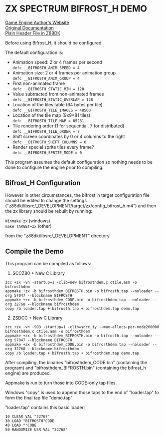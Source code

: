 # ZX SPECTRUM BIFROST_H DEMO
[Game Engine Author's Website](https://www.ime.usp.br/~einar/bifrost/)  
[Original Documentation](https://github.com/z88dk/z88dk/tree/master/libsrc/_DEVELOPMENT/arch/zx/bifrost_h)  
[Plain Header File in Z88DK](https://github.com/z88dk/z88dk/blob/master/include/_DEVELOPMENT/clang/arch/zx/bifrost_h.h)

Before using Bifrost_H, it should be configured.

The default configuration is:

 * Animation speed: 2 or 4 frames per second  
   `defc __BIFROSTH_ANIM_SPEED = 4`
 * Animation size: 2 or 4 frames per animation group  
   `defc __BIFROSTH_ANIM_GROUP = 4`
 * First non-animated frame  
   `defc __BIFROSTH_STATIC_MIN = 128`
 * Value subtracted from non-animated frames  
   `defc __BIFROSTH_STATIC_OVERLAP = 128`
 * Location of the tiles table (64 bytes per tile)  
   `defc __BIFROSTH_TILE_IMAGES = 48500`
 * Location of the tile map (9x9=81 tiles)  
   `defc __BIFROSTH_TILE_MAP = 65281`
 * Tile rendering order (1 for sequential, 7 for distributed)  
   `defc __BIFROSTH_TILE_ORDER = 7`
 * Shift screen coordinates by 0 or 4 columns to the right  
   `defc __BIFROSTH_SHIFT_COLUMNS = 0`
 * Render special sprite tiles every frame?  
   `defc __BIFROSTH_SPRITE_MODE = 0`

This program assumes the default configuration so nothing needs to be done to configure the engine prior to compiling.

## Bifrost_H Configuration

However in other circumstances, the bifrost_h target configuration file should be edited to change the settings
("z88dk/libsrc/_DEVELOPMENT/target/zx/config_bifrost_h.m4") and then the zx library should be rebuilt by running:

`Winmake zx` (windows)  
`make TARGET=zx` (other)

from the "z88dk/libsrc/_DEVELOPMENT" directory.

## Compile the Demo

This program can be compiled as follows:

1. SCCZ80 + New C Library
```
zcc +zx -vn -startup=1 -clib=new bifrosthdem.c ctile.asm -o bifrosthdem
appmake +zx -b bifrosthdem_BIFROSTH.bin -o bifrosth.tap --noloader --org 57047 --blockname BIFROSTH
appmake +zx -b bifrosthdem_CODE.bin -o bifrosthdem.tap --noloader --org 32768 --blockname bifrosthdem
copy /b loader.tap + bifrosth.tap + bifrosthdem.tap demo.tap
```
2. ZSDCC + New C Library
```
zcc +zx -vn -SO3 -startup=1 -clib=sdcc_iy --max-allocs-per-node200000 bifrosthdem.c ctile.asm -o bifrosthdem
appmake +zx -b bifrosthdem_BIFROSTH.bin -o bifrosth.tap --noloader --org 57047 --blockname BIFROSTH
appmake +zx -b bifrosthdem_CODE.bin -o bifrosthdem.tap --noloader --org 32768 --blockname bifrosthdem
copy /b loader.tap + bifrosth.tap + bifrosthdem.tap demo.tap
```
After compiling, the binaries "bifrosthdem_CODE.bin" (containing the program) and "bifrosthdem_BIFROSTH.bin" (containing the bifrost_h engine) are produced.

Appmake is run to turn those into CODE-only tap files.

Windows "copy" is used to append those taps to the end of "loader.tap" to form the final tap file "demo.tap"

"loader.tap" contains this basic loader:

```
10 CLEAR VAL "32767"
30 LOAD "BIFROSTH"CODE
40 LOAD ""CODE
50 RANDOMIZE USR VAL "32768"
```
